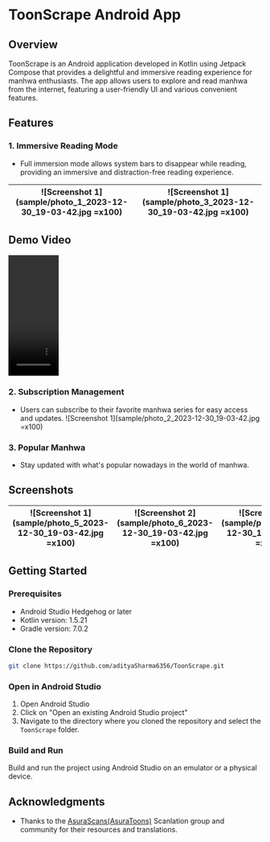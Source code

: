 # ToonScrape Android App

## Overview
ToonScrape is an Android application developed in Kotlin using Jetpack Compose that provides a delightful and immersive reading experience for manhwa enthusiasts. The app allows users to explore and read manhwa from the internet, featuring a user-friendly UI and various convenient features.

## Features

### 1. Immersive Reading Mode
- Full immersion mode allows system bars to disappear while reading, providing an immersive and distraction-free reading experience.

| ![Screenshot 1](sample/photo_1_2023-12-30_19-03-42.jpg =x100) | ![Screenshot 1](sample/photo_3_2023-12-30_19-03-42.jpg =x100) |
|---------------------------------------------------------------|---------------------------------------------------------------|

## Demo Video
<video width="100" height="240" controls>
  <source src="sample/demo.mp4" type="video/mp4">
  Your browser does not support the video tag.
</video>

### 2. Subscription Management
- Users can subscribe to their favorite manhwa series for easy access and updates.
![Screenshot 1](sample/photo_2_2023-12-30_19-03-42.jpg =x100)

### 3. Popular Manhwa
- Stay updated with what's popular nowadays in the world of manhwa.

## Screenshots

| ![Screenshot 1](sample/photo_5_2023-12-30_19-03-42.jpg =x100) | ![Screenshot 2](sample/photo_6_2023-12-30_19-03-42.jpg =x100) | ![Screenshot 1](sample/photo_4_2023-12-30_19-03-42.jpg =x100) |
|---------------------------------------------------------------|---------------------------------------------------------------|---------------------------------------------------------------|



## Getting Started

### Prerequisites
- Android Studio Hedgehog or later
- Kotlin version: 1.5.21
- Gradle version: 7.0.2

### Clone the Repository
```bash
git clone https://github.com/adityaSharma6356/ToonScrape.git
```

### Open in Android Studio
1. Open Android Studio
2. Click on "Open an existing Android Studio project"
3. Navigate to the directory where you cloned the repository and select the `ToonScrape` folder.

### Build and Run
Build and run the project using Android Studio on an emulator or a physical device.


## Acknowledgments
- Thanks to the [AsuraScans(AsuraToons)](https://asuratoon.com/) Scanlation group and community for their resources and translations.
